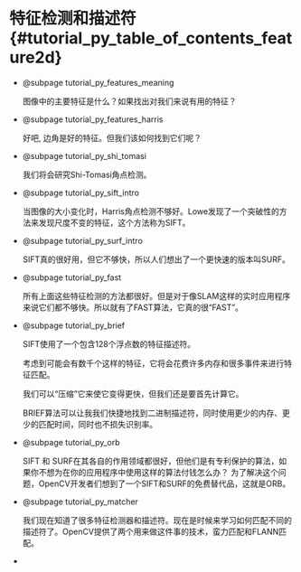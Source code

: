 特征检测和描述符 {#tutorial_py_table_of_contents_feature2d}
=================================

-   @subpage tutorial_py_features_meaning

    图像中的主要特征是什么？如果找出对我们来说有用的特征？

-   @subpage tutorial_py_features_harris

    好吧, 边角是好的特征。但我们该如何找到它们呢？ 

-   @subpage tutorial_py_shi_tomasi

    我们将会研究Shi-Tomasi角点检测。

-   @subpage tutorial_py_sift_intro

    当图像的大小变化时，Harris角点检测不够好。Lowe发现了一个突破性的方法来发现尺度不变的特征，这个方法称为SIFT。

-   @subpage tutorial_py_surf_intro

    SIFT真的很好用，但它不够快，所以人们想出了一个更快速的版本叫SURF。

-   @subpage tutorial_py_fast

    所有上面这些特征检测的方法都很好。但是对于像SLAM这样的实时应用程序来说它们都不够快。所以就有了FAST算法，它真的很“FAST”。

-   @subpage tutorial_py_brief

    SIFT使用了一个包含128个浮点数的特征描述符。

    考虑到可能会有数千个这样的特征，它将会花费许多内存和很多事件来进行特征匹配。

    我们可以“压缩”它来使它变得更快，但我们还是要首先计算它。

    BRIEF算法可以让我我们快捷地找到二进制描述符，同时使用更少的内存、更少的匹配时间，同时也不损失识别率。

-   @subpage tutorial_py_orb

    SIFT 和 SURF在其各自的作用领域都很好，但他们是有专利保护的算法，如果你不想为在你的应用程序中使用这样的算法付钱怎么办？ 为了解决这个问题，OpenCV开发者们想到了一个SIFT和SURF的免费替代品，这就是ORB。

-   @subpage tutorial_py_matcher

    我们现在知道了很多特征检测器和描述符。现在是时候来学习如何匹配不同的描述符了。OpenCV提供了两个用来做这件事的技术，蛮力匹配和FLANN匹配。

-   ​

    ​

